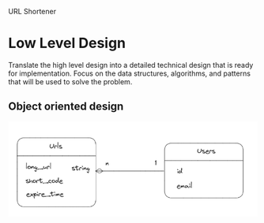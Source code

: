 URL Shortener

# Low Level Design

Translate the high level design into a detailed technical design that is ready for implementation. Focus on the data structures, algorithms, and patterns that will be used to solve the problem.

## Object oriented design

![uml](./uml.png)
